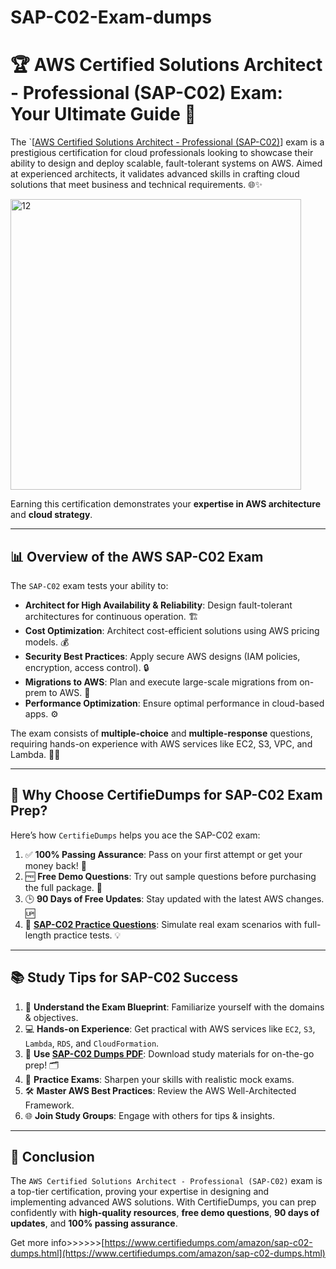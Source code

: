 # SAP-C02-Exam-dumps
# 🏆 AWS Certified Solutions Architect - Professional (SAP-C02) Exam: Your Ultimate Guide 🚀

The `[[AWS Certified Solutions Architect - Professional (SAP-C02)](https://www.certifiedumps.com/amazon/sap-c02-dumps.html)] exam is a prestigious certification for cloud professionals looking to showcase their ability to design and deploy scalable, fault-tolerant systems on AWS. Aimed at experienced architects, it validates advanced skills in crafting cloud solutions that meet business and technical requirements. 🌐✨

<img width="465" alt="12" src="https://github.com/user-attachments/assets/cf3e3e98-9c06-469e-8b7f-af8674540d5b">


Earning this certification demonstrates your **expertise in AWS architecture** and **cloud strategy**.

---

## 📊 Overview of the AWS SAP-C02 Exam

The `SAP-C02` exam tests your ability to:

- **Architect for High Availability & Reliability**: Design fault-tolerant architectures for continuous operation. 🏗️
- **Cost Optimization**: Architect cost-efficient solutions using AWS pricing models. 💰
- **Security Best Practices**: Apply secure AWS designs (IAM policies, encryption, access control). 🔒
- **Migrations to AWS**: Plan and execute large-scale migrations from on-prem to AWS. 🚛
- **Performance Optimization**: Ensure optimal performance in cloud-based apps. ⚙️

The exam consists of **multiple-choice** and **multiple-response** questions, requiring hands-on experience with AWS services like EC2, S3, VPC, and Lambda. 🧑‍💻

---

## 🌟 Why Choose CertifieDumps for SAP-C02 Exam Prep?

Here’s how `CertifieDumps` helps you ace the SAP-C02 exam:

1. ✅ **100% Passing Assurance**: Pass on your first attempt or get your money back! 🤑
2. 🆓 **Free Demo Questions**: Try out sample questions before purchasing the full package. 🎯
3. 🕒 **90 Days of Free Updates**: Stay updated with the latest AWS changes. 🆙
4. 📝 **[SAP-C02 Practice Questions](https://www.certifiedumps.com/amazon/sap-c02-dumps.html)**: Simulate real exam scenarios with full-length practice tests. 💡

---

## 📚 Study Tips for SAP-C02 Success

1. 📑 **Understand the Exam Blueprint**: Familiarize yourself with the domains & objectives.
2. 💻 **Hands-on Experience**: Get practical with AWS services like `EC2`, `S3`, `Lambda`, `RDS`, and `CloudFormation`.
3. 📂 **Use [SAP-C02 Dumps PDF](https://www.certifiedumps.com/amazon/sap-c02-dumps.html)**: Download study materials for on-the-go prep! 🗂️
4. 🧠 **Practice Exams**: Sharpen your skills with realistic mock exams.
5. 🛠️ **Master AWS Best Practices**: Review the AWS Well-Architected Framework.
6. 🌐 **Join Study Groups**: Engage with others for tips & insights.

---

## 🎯 Conclusion

The `AWS Certified Solutions Architect - Professional (SAP-C02)` exam is a top-tier certification, proving your expertise in designing and implementing advanced AWS solutions. With CertifieDumps, you can prep confidently with **high-quality resources**, **free demo questions**, **90 days of updates**, and **100% passing assurance**.

Get more info>>>>>>[https://www.certifiedumps.com/amazon/sap-c02-dumps.html](https://www.certifiedumps.com/amazon/sap-c02-dumps.html)

